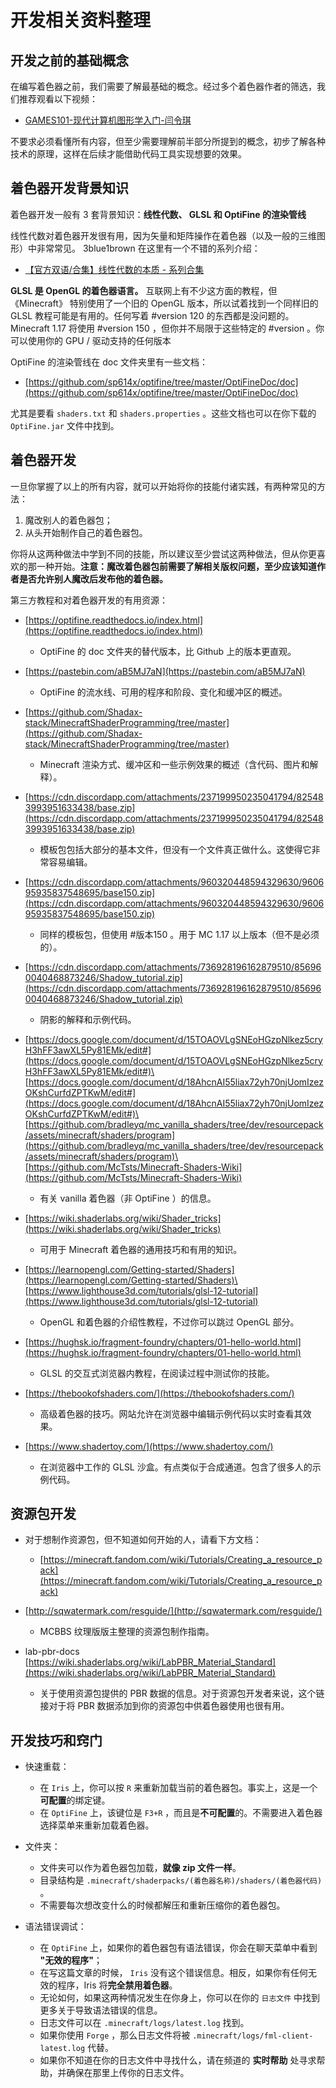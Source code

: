 # 开发相关资料整理

## 开发之前的基础概念

在编写着色器之前，我们需要了解最基础的概念。经过多个着色器作者的筛选，我们推荐观看以下视频：

- [GAMES101-现代计算机图形学入门-闫令琪](https://www.bilibili.com/video/BV1X7411F744)

不要求必须看懂所有内容，但至少需要理解前半部分所提到的概念，初步了解各种技术的原理，这样在后续才能借助代码工具实现想要的效果。

## 着色器开发背景知识

着色器开发一般有 3 套背景知识：**线性代数、 GLSL 和 OptiFine 的渲染管线**

线性代数对着色器开发很有用，因为矢量和矩阵操作在着色器（以及一般的三维图形）中非常常见。  3blue1brown 在这里有一个不错的系列介绍：

- [【官方双语/合集】线性代数的本质 - 系列合集](https://www.bilibili.com/video/BV1ys411472E)

**GLSL 是 OpenGL 的着色器语言。** 互联网上有不少这方面的教程，但 《Minecraft》 特别使用了一个旧的 OpenGL 版本，所以试着找到一个同样旧的 GLSL 教程可能是有用的。任何写着 #version 120 的东西都是没问题的。 Minecraft 1.17 将使用 #version 150 ，但你并不局限于这些特定的 #version 。你可以使用你的 GPU / 驱动支持的任何版本

OptiFine 的渲染管线在 doc 文件夹里有一些文档：

- [https://github.com/sp614x/optifine/tree/master/OptiFineDoc/doc](https://github.com/sp614x/optifine/tree/master/OptiFineDoc/doc)

尤其是要看 `shaders.txt` 和 `shaders.properties` 。这些文档也可以在你下载的 `OptiFine.jar` 文件中找到。

## 着色器开发

一旦你掌握了以上的所有内容，就可以开始将你的技能付诸实践，有两种常见的方法：

1. 魔改别人的着色器包；
2. 从头开始制作自己的着色器包。

你将从这两种做法中学到不同的技能，所以建议至少尝试这两种做法，但从你更喜欢的那一种开始。**注意：魔改着色器包前需要了解相关版权问题，至少应该知道作者是否允许别人魔改后发布他的着色器。**

第三方教程和对着色器开发的有用资源：

- [https://optifine.readthedocs.io/index.html](https://optifine.readthedocs.io/index.html)

  - OptiFine 的 doc 文件夹的替代版本，比 Github 上的版本更直观。

- [https://pastebin.com/aB5MJ7aN](https://pastebin.com/aB5MJ7aN)

  - OptiFine 的流水线、可用的程序和阶段、变化和缓冲区的概述。

- [https://github.com/Shadax-stack/MinecraftShaderProgramming/tree/master](https://github.com/Shadax-stack/MinecraftShaderProgramming/tree/master)

  - Minecraft 渲染方式、缓冲区和一些示例效果的概述（含代码、图片和解释）。

- [https://cdn.discordapp.com/attachments/237199950235041794/825483993951633438/base.zip](https://cdn.discordapp.com/attachments/237199950235041794/825483993951633438/base.zip)

  - 模板包包括大部分的基本文件，但没有一个文件真正做什么。这使得它非常容易编辑。

- [https://cdn.discordapp.com/attachments/960320448594329630/960695935837548695/base150.zip](https://cdn.discordapp.com/attachments/960320448594329630/960695935837548695/base150.zip)

  - 同样的模板包，但使用 #版本150 。用于 MC 1.17 以上版本（但不是必须的）。

- [https://cdn.discordapp.com/attachments/736928196162879510/856960040468873246/Shadow_tutorial.zip](https://cdn.discordapp.com/attachments/736928196162879510/856960040468873246/Shadow_tutorial.zip)

  - 阴影的解释和示例代码。

- [https://docs.google.com/document/d/15TOAOVLgSNEoHGzpNlkez5cryH3hFF3awXL5Py81EMk/edit#](https://docs.google.com/document/d/15TOAOVLgSNEoHGzpNlkez5cryH3hFF3awXL5Py81EMk/edit#)\
[https://docs.google.com/document/d/18AhcnAI55liax72yh70njUomIzezOKshCurfdZPTKwM/edit#](https://docs.google.com/document/d/18AhcnAI55liax72yh70njUomIzezOKshCurfdZPTKwM/edit#)\
[https://github.com/bradleyq/mc_vanilla_shaders/tree/dev/resourcepack/assets/minecraft/shaders/program](https://github.com/bradleyq/mc_vanilla_shaders/tree/dev/resourcepack/assets/minecraft/shaders/program)\
[https://github.com/McTsts/Minecraft-Shaders-Wiki](https://github.com/McTsts/Minecraft-Shaders-Wiki)

  - 有关 vanilla 着色器（非 OptiFine ）的信息。

- [https://wiki.shaderlabs.org/wiki/Shader_tricks](https://wiki.shaderlabs.org/wiki/Shader_tricks)

  - 可用于 Minecraft 着色器的通用技巧和有用的知识。

- [https://learnopengl.com/Getting-started/Shaders](https://learnopengl.com/Getting-started/Shaders)\
[https://www.lighthouse3d.com/tutorials/glsl-12-tutorial](https://www.lighthouse3d.com/tutorials/glsl-12-tutorial)

  - OpenGL 和着色器的介绍性教程，不过你可以跳过 OpenGL 部分。

- [https://hughsk.io/fragment-foundry/chapters/01-hello-world.html](https://hughsk.io/fragment-foundry/chapters/01-hello-world.html)

  - GLSL 的交互式浏览器内教程，在阅读过程中测试你的技能。

- [https://thebookofshaders.com/](https://thebookofshaders.com/)

  - 高级着色器的技巧。网站允许在浏览器中编辑示例代码以实时查看其效果。

- [https://www.shadertoy.com/](https://www.shadertoy.com/)

  - 在浏览器中工作的 GLSL 沙盒。有点类似于合成通道。包含了很多人的示例代码。

## 资源包开发

- 对于想制作资源包，但不知道如何开始的人，请看下方文档：
  - [https://minecraft.fandom.com/wiki/Tutorials/Creating_a_resource_pack](https://minecraft.fandom.com/wiki/Tutorials/Creating_a_resource_pack)

- [http://sqwatermark.com/resguide/](http://sqwatermark.com/resguide/)

  - MCBBS 纹理版版主整理的资源包制作指南。

- lab-pbr-docs
[https://wiki.shaderlabs.org/wiki/LabPBR_Material_Standard](https://wiki.shaderlabs.org/wiki/LabPBR_Material_Standard)

  - 关于使用资源包提供的 PBR 数据的信息。对于资源包开发者来说，这个链接对于将 PBR 数据添加到你的资源包中供着色器使用也很有用。

## 开发技巧和窍门

- 快速重载：
  - 在 `Iris` 上，你可以按 `R` 来重新加载当前的着色器包。事实上，这是一个**可配置**的绑定键。
  - 在 `OptiFine` 上，该键位是 `F3+R` ，而且是**不可配置**的。不需要进入着色器选择菜单来重新加载着色器。

- 文件夹：
  - 文件夹可以作为着色器包加载，**就像 zip 文件一样**。
  - 目录结构是 `.minecraft/shaderpacks/(着色器名称)/shaders/(着色器代码)` 。
  - 不需要每次想改变什么的时候都解压和重新压缩你的着色器包。

- 语法错误调试：
  - 在 `OptiFine` 上，如果你的着色器包有语法错误，你会在聊天菜单中看到 **"无效的程序"**；
  - 在写这篇文章的时候， `Iris` 没有这个错误信息。相反，如果你有任何无效的程序，Iris 将**完全禁用着色器**。
  - 无论如何，如果这两种情况发生在你身上，你可以在你的 `日志文件` 中找到更多关于导致语法错误的信息。
  - 日志文件可以在 `.minecraft/logs/latest.log` 找到。
  - 如果你使用 `Forge` ，那么日志文件将被 `.minecraft/logs/fml-client-latest.log` 代替。
  - 如果你不知道在你的日志文件中寻找什么，请在频道的 **实时帮助** 处寻求帮助，并确保在那里上传你的日志文件。
